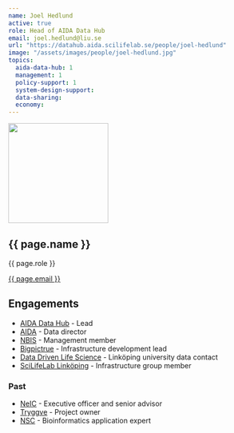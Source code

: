 ```yaml
---
name: Joel Hedlund
active: true
role: Head of AIDA Data Hub
email: joel.hedlund@liu.se
url: "https://datahub.aida.scilifelab.se/people/joel-hedlund"
image: "/assets/images/people/joel-hedlund.jpg"
topics:
  aida-data-hub: 1
  management: 1
  policy-support: 1
  system-design-support:
  data-sharing:
  economy:
---
```

<div class="personContainer">
  <div class="personSub">
  <img  src="{{ page.image }}" alt="" style="width: 200px; cursor: pointer;">
</div>
<div class="personSub">
  <h2>{{ page.name }}</h2>
  <p>{{ page.role }}</p>
  <p><a href="{{ page.mailto }}">{{ page.email }}</a></p>
  </div>
</div>

## Engagements
* [AIDA Data Hub](/) - Lead
* [AIDA](/about/engagements/aida/) - Data director
* [NBIS](https://nbis.se/) - Management member
* [Bigpictrue](/about/engagements/bigpicture/) - Infrastructure development lead
* [Data Driven Life Science](https://scilifelab.se/data-driven) - Linköping university data contact
* [SciLifeLab Linköping](https://liu.se/forskning/scilifelab) - Infrastructure group member

### Past
* [NeIC](https://neic.no) - Executive officer and senior advisor
* [Tryggve](https://neic.no/tryggve) - Project owner
* [NSC](https://nsc.liu.se) - Bioinformatics application expert
